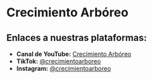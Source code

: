 # Crecimiento Arbóreo

## Enlaces a nuestras plataformas:
- **Canal de YouTube:** [Crecimiento Arbóreo](https://www.youtube.com/@crecimientoarboreo)
- **TikTok:** [@crecimientoarboreo](https://www.tiktok.com/@crecimientoarboreo)
- **Instagram:** [@crecimientoarboreo](https://www.instagram.com/crecimientoarboreo)
